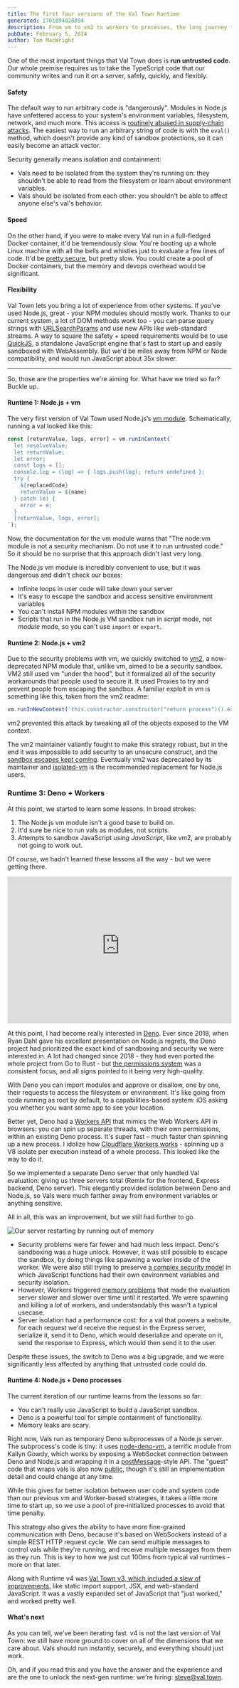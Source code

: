 ```yaml
---
title: The first four versions of the Val Town Runtime
generated: 1701894028894
description: From vm to vm2 to workers to processes, the long journey to how we run vals today
pubDate: February 5, 2024
author: Tom MacWright
---
```


One of the most important things that Val Town does is **run untrusted code**.
Our whole premise requires us to take the TypeScript code that our community
writes and run it on a server, safely, quickly, and flexibly.

#### Safety

The default way to run arbitrary code is "dangerously". Modules in Node.js have unfettered
access to your system's environment variables, filesystem, network, and much
more. This access is [routinely abused in supply-chain attacks](https://socket.dev/blog/inside-node-modules).
The easiest way to run an arbitrary string of code is with the `eval()` method,
which doesn't provide any kind of sandbox protections, so it can easily become
an attack vector.

Security generally means isolation and containment:

- Vals need to be isolated from the system they're running on: they shouldn't
  be able to read from the filesystem or learn about environment variables.
- Vals should be isolated from each other: you shouldn't be able to affect
  anyone else's val's behavior.

#### Speed

On the other hand, if you were to make every Val run in a full-fledged Docker
container, it'd be tremendously slow. You're booting up a whole Linux machine
with all the bells and whistles just to evaluate a few lines of code. It'd be
[pretty secure](https://docs.docker.com/engine/security/#conclusions), but
pretty slow.
You could create a pool of Docker containers, but the memory and devops overhead
would be significant.

#### Flexibility

Val Town lets you bring a lot of experience from other systems. If you've used
Node.js, great - your NPM modules should mostly work. Thanks to our current system,
a lot of DOM methods work too - you can parse query strings with [URLSearchParams](https://developer.mozilla.org/en-US/docs/Web/API/URLSearchParams) and use new APIs
like web-standard streams. A way to square the safety + speed requirements
would be to use [QuickJS](https://bellard.org/quickjs/), a standalone JavaScript
engine that's fast to start up and easily sandboxed with WebAssembly. But
we'd be miles away from NPM or Node compatibility, and would run JavaScript
about 35x slower.

---

So, those are the properties we're aiming for. What have we tried so far? Buckle up.

#### Runtime 1: Node.js + vm

The very first version of Val Town used Node.js’s [vm module](https://nodejs.org/api/vm.html).
Schematically, running a val looked like this:

```ts
const [returnValue, logs, error] = vm.runInContext(`
  let resolveValue;
  let returnValue;
  let error;
  const logs = [];
  console.log = (log) => { logs.push(log); return undefined };
  try {
    ${replacedCode}
    returnValue = ${name}
  } catch (e) {
    error = e;
  }
  [returnValue, logs, error];
`);
```

Now, the documentation for the vm module warns that "The node:vm module
is not a security mechanism. Do not use it to run untrusted code."
So it should be no surprise that this approach didn't last very long.

The Node.js vm module is incredibly convenient to use, but it was dangerous and
didn't check our boxes:

- Infinite loops in user code will take down your server
- It's easy to escape the sandbox and access sensitive environment variables
- You can't install NPM modules within the sandbox
- Scripts that run in the Node.js VM sandbox run in _script_ mode, not _module_
  mode, so you can't use `import` or `export`.

#### Runtime 2: Node.js + vm2

Due to the security problems with vm, we quickly switched
to [vm2](https://github.com/patriksimek/vm2), a now-deprecated NPM module
that, unlike vm, aimed to be a security sandbox. VM2 still used
vm "under the hood", but it formalized all of the security workarounds
that people used to secure it. It used Proxies to try and prevent people
from escaping the sandbox. A familiar exploit in vm is something like
this, taken from the vm2 readme:

```ts
vm.runInNewContext('this.constructor.constructor("return process")().exit()');
```

vm2 prevented this attack by tweaking all of the objects exposed to the
VM context.

The vm2 maintainer valiantly fought to make this strategy robust, but in
the end it was impossible to add security to an unsecure construct,
and the [sandbox escapes kept coming](https://github.com/patriksimek/vm2/security).
Eventually vm2 was deprecated by its maintainer and [isolated-vm](https://github.com/laverdet/isolated-vm)
is the recommended replacement for Node.js users.

### Runtime 3: Deno + Workers

At this point, we started to learn some lessons. In broad strokes:

1. The Node.js vm module isn't a good base to build on.
2. It'd sure be nice to run vals as modules, not scripts.
3. Attempts to sandbox JavaScript _using JavaScript_, like vm2,
   are probably not going to work out.

Of course, we hadn't learned these lessons all the way - but we were
getting there.

<iframe width="100%" height="330" src="https://www.youtube-nocookie.com/embed/M3BM9TB-8yA?si=aitL7GwzWEd99zfS" title="YouTube video player" frameborder="0" allow="accelerometer; autoplay; clipboard-write; encrypted-media; gyroscope; picture-in-picture; web-share" allowfullscreen></iframe>

At this point, I had become really interested in [Deno](https://deno.com/). Ever since
2018, when Ryan Dahl gave his excellent presentation on Node.js regrets,
the Deno project had prioritized the exact kind of sandboxing and security
we were interested in. A lot had changed since 2018 - they had even
ported the whole project from Go to Rust -
but [the permissions system](https://docs.deno.com/runtime/manual/basics/permissions#permissions-list) was a consistent focus, and
all signs pointed to it being very high-quality.

With Deno you can import modules and approve or disallow, one by one, their
requests to access the filesystem or environment. It's like going from code
running as root by default, to a capabilities-based system: iOS asking you
whether you want some app to see your location.

Better yet, Deno had a [Workers API](https://docs.deno.com/runtime/manual/runtime/workers)
that mimics the Web Workers API in browsers: you can spin up separate threads,
with their own permissions, within an existing Deno process. It's super fast –
much faster than spinning up a new process. I idolize how [Cloudflare Workers works](https://developers.cloudflare.com/workers/reference/how-workers-works/) - spinning
up a V8 isolate per execution instead of a whole process. This looked
like the way to do it.

So we implemented a separate Deno server that only handled Val evaluation: giving
us three servers total (Remix for the frontend, Express backend, Deno server).
This elegantly provided isolation between Deno and Node.js, so Vals were much
farther away from environment variables or anything sensitive.

All in all, this was an improvement, but we still had further to go.

![Our server restarting by running out of memory](./first-four-val-town-runtimes/memory.png)

- Security problems were far fewer and had much less impact. Deno's sandboxing
  was a huge unlock. However, it was still possible to escape the sandbox, by
  doing things like spawning a worker inside of the worker. We were also still
  trying to preserve [a complex security model](https://blog.val.town/blog/restricted-library-mode/)
  in which JavaScript functions had their own environment variables and
  security isolation.
- However, Workers triggered [memory problems](https://github.com/denoland/deno/issues/18414)
  that made the evaluation server slower and slower over time until it restarted.
  We were spawning and killing a _lot_ of workers, and understandably this
  wasn't a typical usecase.
- Server isolation had a performance cost: for a val that powers a website, for each
  request we'd receive the request in the Express server, serialize it, send
  it to Deno, which would deserialize and operate on it, send the response to Express,
  which would then send it to the user.

Despite these issues, the switch to Deno was a big upgrade, and we were significantly
less affected by anything that untrusted code could do.

#### Runtime 4: Node.js + Deno processes

The current iteration of our runtime learns from the lessons so far:

- You can't really use JavaScript to build a JavaScript sandbox.
- Deno is a powerful tool for simple containment of functionality.
- Memory leaks are scary.

Right now, Vals run as temporary Deno subprocesses of a Node.js server.
The subprocess's code is tiny: it uses [node-deno-vm](https://github.com/casual-simulation/node-deno-vm),
a terrific module from Kallyn Gowdy, which works by exposing a WebSocket
connection between Deno and Node.js and wrapping it in
a [postMessage](https://developer.mozilla.org/en-US/docs/Web/API/Window/postMessage)-style API.
The "guest" code that wraps vals is also now [public](https://esm.town/guest.ts),
though it's still an implementation detail and could change at any time.

While this gives far better isolation between user code and system code
than our previous vm and Worker-based strategies, it takes a little more
time to start up, so we use a pool of pre-initialized processes to
avoid that time penalty.

This strategy also gives the ability to have more fine-grained communication
with Deno, because it's based on WebSockets instead of a simple REST
HTTP request cycle. We can send multiple messages to control vals while
they're running, and receive multiple messages from them as they run.
This is key to how we just cut 100ms from typical val runtimes - more on
that later.

Along with Runtime v4 was [Val Town v3, which included a slew of improvements](https://blog.val.town/blog/introducing-val-town-v3/),
like static import support, JSX, and web-standard JavaScript.
It was a vastly expanded set of JavaScript that "just worked,"
and worked pretty well.

#### What's next

As you can tell, we've been iterating fast. v4 is not the last version of
Val Town: we still have more ground to cover on all of the dimensions that we
care about. Vals should run instantly, securely, and everything should just
work.

Oh, and if you read this and you have the answer and the experience and are the
one to unlock the next-gen runtime: we're hiring: [steve@val.town](mailto:steve@val.town).
